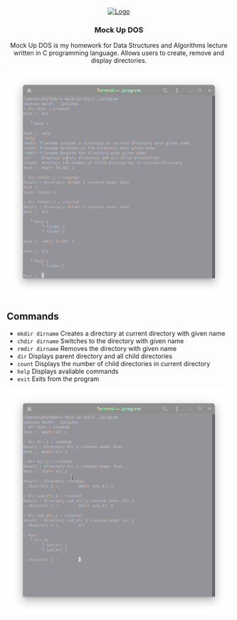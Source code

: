 <br />
<p align="center">
  <a href="https://github.com/umutsevdi/RLE-Image-Compresssion">
    <img src="https://cdn.iconscout.com/icon/free/png-512/c-programming-569564.png" alt="Logo" width="80" height="80">
  </a>
  
  <h3 align="center">Mock Up DOS</h3>
  
  <p align="center">Mock Up DOS is my homework for Data Structures and Algorithms lecture written in C programming language. Allows users to create, remove and display directories. </p>
  <p align="center"><img src="screenshots/Screenshot from 2021-08-19 12-21-00.png">
</p>

## Commands
*   `mkdir dirname`  Creates a directory at current directory with given name
*   `chdir dirname`  Switches to the directory with given name
*   `rmdir dirname`  Removes the directory with given name
*   `dir`  Displays parent directory and all child directories
*   `count`  Displays the number of child directories in current directory
*   `help`  Displays avaliable commands
*   `exit`  Exits from the program

<p align="center">
<img src="screenshots/Screenshot from 2021-08-19 12-21-50.png">
</p>
